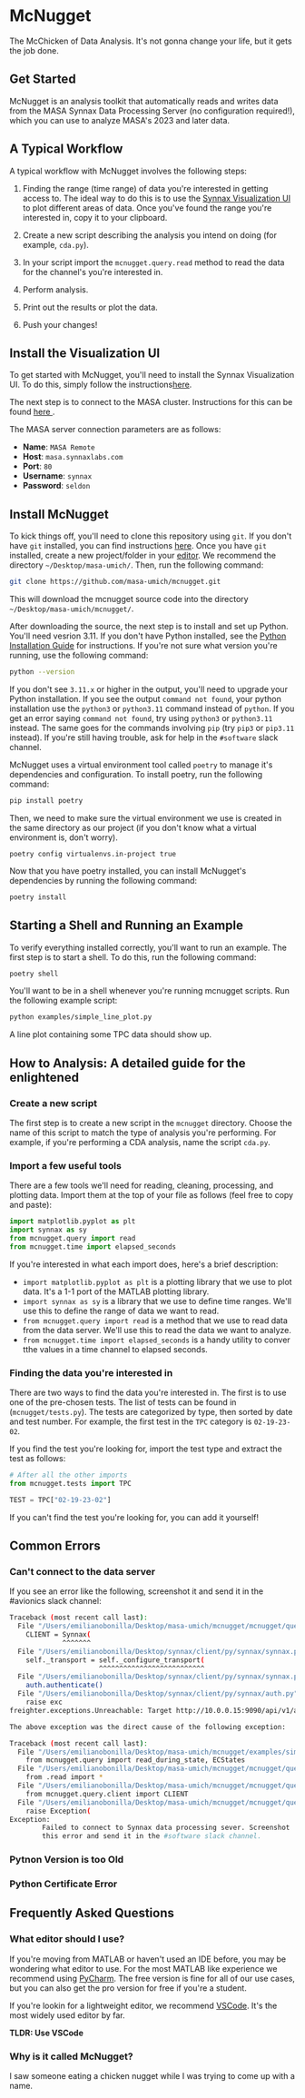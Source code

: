 # McNugget

The McChicken of Data Analysis. It's not gonna change your life, but it gets the job done.

## Get Started

McNugget is an analysis toolkit that automatically reads and writes data from the MASA 
Synnax Data Processing Server (no configuration required!), which you can use to analyze
MASA's 2023 and later data.

## A Typical Workflow

A typical workflow with McNugget involves the following steps:

1. Finding the range (time range) of data you're interested in getting access to. The ideal
way to do this is to use the [Synnax Visualization UI](https://docs.synnaxlabs.com/visualize/get-started)
to plot different areas of data. Once you've found the range you're interested in, copy it to your clipboard.

2. Create a new script describing the analysis you intend on doing (for example, `cda.py`).

3. In your script import the `mcnugget.query.read` method to read the data for the channel's you're interested in.

4. Perform analysis.

5. Print out the results or plot the data.

6. Push your changes!

## Install the Visualization UI

To get started with McNugget, you'll need to install the Synnax Visualization UI. To do this,
simply follow the instructions[here](https://docs.synnaxlabs.com/visualize/get-started?).

The next step is to connect to the MASA cluster. Instructions for this can be found [here
](https://docs.synnaxlabs.com/visualize/connect-a-cluster).

The MASA server connection parameters are as follows:

- **Name**: `MASA Remote`
- **Host**: `masa.synnaxlabs.com`
- **Port**: `80`
- **Username**: `synnax`
- **Password**: `seldon`

## Install McNugget

To kick things off, you'll need to clone this repository using `git`. If you don't have `git` installed,
you can find instructions [here](https://git-scm.com/book/en/v2/Getting-Started-Installing-Git). Once you have
`git` installed, create a new project/folder in your [editor](#what-editor-should-i-use). We recommend the 
directory `~/Desktop/masa-umich/`. Then, run the following command:

```bash
git clone https://github.com/masa-umich/mcnugget.git
```

This will download the mcnugget source code into the directory `~/Desktop/masa-umich/mcnugget/`.

After downloading the source, the next step is to install and set up Python. You'll need vesrion 3.11. If you don't have 
Python installed, see the [Python Installation Guide](https://www.python.org/downloads/) for instructions.
If you're not sure what version you're running, use the following command:

```bash
python --version
```

If you don't see `3.11.x` or higher in the output, you'll need to upgrade your Python installation. If you see
the output `command not found`, your python installation use the `python3` or `python3.11` command instead of `python`.
If you get an error saying `command not found`, try using `python3` or `python3.11` instead. The same goes for
the commands involving `pip` (try `pip3` or `pip3.11` instead). If you're still having trouble, ask for help in the 
`#software` slack channel.

McNugget uses a virtual environment tool called `poetry` to manage it's dependencies
and configuration. To install poetry, run the following command:

```bash 
pip install poetry
```

Then, we need to make sure the virtual environment we use is created in the same directory as our project (if you don't know what a virtual environment is, don't worry). 

```
poetry config virtualenvs.in-project true
```

Now that you have poetry installed, you can install McNugget's dependencies by running 
the following command:

```bash
poetry install
```

## Starting a Shell and Running an Example

To verify everything installed correctly, you'll want to run an example. The first step is to 
start a shell. To do this, run the following command: 

```bash
poetry shell
```

You'll want to be in a shell whenever you're running mcnugget scripts. Run the following example script:

```bash
python examples/simple_line_plot.py
```

A line plot containing some TPC data should show up.

## How to Analysis: A detailed guide for the enlightened

### Create a new script

The first step is to create a new script in the `mcnugget` directory. Choose the name of this script
to match the type of analysis you're performing. For example, if you're performing a CDA analysis,
name the script `cda.py`. 

### Import a few useful tools

There are a few tools we'll need for reading, cleaning, processing, and plotting data. Import them
at the top of your file as follows (feel free to copy and paste):

```python
import matplotlib.pyplot as plt
import synnax as sy
from mcnugget.query import read
from mcnugget.time import elapsed_seconds
```

If you're interested in what each import does, here's a brief description:

- `import matplotlib.pyplot as plt` is a plotting library that we use to plot data. It's a 1-1 port of the MATLAB plotting library.
- `import synnax as sy` is a library that we use to define time ranges. We'll use this to define the range of data we want to read.
- `from mcnugget.query import read` is a method that we use to read data from the data server. We'll use this to read the data we want to analyze.
- `from mcnugget.time import elapsed_seconds` is a handy utility to conver tthe values in a time channel to elapsed seconds.

### Finding the data you're interested in

There are two ways to find the data you're interested in. The first is to use one of the pre-chosen
tests. The list of tests can be found in (`mcnugget/tests.py`). The tests are categorized by type,
then sorted by date and test number. For example, the first test in the `TPC` category is `02-19-23-02`.

If you find the test you're looking for, import the test type and extract the test as follows:

```python
# After all the other imports
from mcnugget.tests import TPC

TEST = TPC["02-19-23-02"]
```

If you can't find the test you're looking for, you can add it yourself!

## Common Errors

### Can't connect to the data server

If you see an error like the following, screenshot it and send it in the #avionics slack channel:

```bash
Traceback (most recent call last):
  File "/Users/emilianobonilla/Desktop/masa-umich/mcnugget/mcnugget/query/client.py", line 13, in <module>
    CLIENT = Synnax(
             ^^^^^^^
  File "/Users/emilianobonilla/Desktop/synnax/client/py/synnax/synnax.py", line 75, in __init__
    self._transport = self._configure_transport(
                      ^^^^^^^^^^^^^^^^^^^^^^^^^^
  File "/Users/emilianobonilla/Desktop/synnax/client/py/synnax/synnax.py", line 119, in _configure_transport
    auth.authenticate()
  File "/Users/emilianobonilla/Desktop/synnax/client/py/synnax/auth.py", line 98, in authenticate
    raise exc
freighter.exceptions.Unreachable: Target http://10.0.0.15:9090/api/v1/auth/login/ unreachable

The above exception was the direct cause of the following exception:

Traceback (most recent call last):
  File "/Users/emilianobonilla/Desktop/masa-umich/mcnugget/examples/simple_line_plot.py", line 3, in <module>
    from mcnugget.query import read_during_state, ECStates
  File "/Users/emilianobonilla/Desktop/masa-umich/mcnugget/mcnugget/query/__init__.py", line 1, in <module>
    from .read import *
  File "/Users/emilianobonilla/Desktop/masa-umich/mcnugget/mcnugget/query/read.py", line 2, in <module>
    from mcnugget.query.client import CLIENT
  File "/Users/emilianobonilla/Desktop/masa-umich/mcnugget/mcnugget/query/client.py", line 21, in <module>
    raise Exception(
Exception: 
        Failed to connect to Synnax data processing sever. Screenshot
        this error and send it in the #software slack channel.
```

### Pytnon Version is too Old

### Python Certificate Error

## Frequently Asked Questions

### What editor should I use?

If you're moving from MATLAB or haven't used an IDE before, you may be wondering what editor to use. For the most
MATLAB like experience we recommend using [PyCharm](https://www.jetbrains.com/pycharm/). The free version is fine for
all of our use cases, but you can also get the pro version for free if you're a student.

If you're lookin for a lightweight editor, we recommend [VSCode](https://code.visualstudio.com/). It's the most widely
used editor by far.

**TLDR: Use VSCode**

### Why is it called McNugget?

I saw someone eating a chicken nugget while I was trying to come up with a name.
